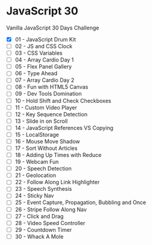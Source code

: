 # JavaScript 30

Vanilla JavaScript 30 Days Challenge

* [x] 01 - JavaScript Drum Kit
* [ ] 02 - JS and CSS Clock
* [ ] 03 - CSS Variables
* [ ] 04 - Array Cardio Day 1
* [ ] 05 - Flex Panel Gallery
* [ ] 06 - Type Ahead
* [ ] 07 - Array Cardio Day 2
* [ ] 08 - Fun with HTML5 Canvas
* [ ] 09 - Dev Tools Domination
* [ ] 10 - Hold Shift and Check Checkboxes
* [ ] 11 - Custom Video Player
* [ ] 12 - Key Sequence Detection
* [ ] 13 - Slide in on Scroll
* [ ] 14 - JavaScript References VS Copying
* [ ] 15 - LocalStorage
* [ ] 16 - Mouse Move Shadow
* [ ] 17 - Sort Without Articles
* [ ] 18 - Adding Up Times with Reduce
* [ ] 19 - Webcam Fun
* [ ] 20 - Speech Detection
* [ ] 21 - Geolocation
* [ ] 22 - Follow Along Link Highlighter
* [ ] 23 - Speech Synthesis
* [ ] 24 - Sticky Nav
* [ ] 25 - Event Capture, Propagation, Bubbling and Once
* [ ] 26 - Stripe Follow Along Nav
* [ ] 27 - Click and Drag
* [ ] 28 - Video Speed Controller
* [ ] 29 - Countdown Timer
* [ ] 30 - Whack A Mole

